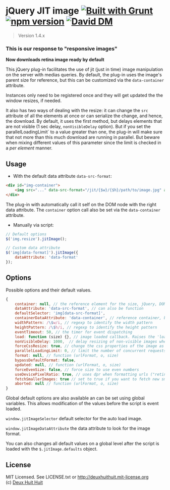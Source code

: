 # jQuery JIT image [![Built with Grunt](https://cdn.gruntjs.com/builtwith.png)](http://gruntjs.com/) [![npm version](https://badge.fury.io/js/jQuery-jit-image.svg)](http://badge.fury.io/js/jQuery-jit-image) [![David DM](https://david-dm.org/DeuxHuitHuit/jQuery-jit-image.svg)](https://david-dm.org/DeuxHuitHuit/jQuery-jit-image)

> Version 1.4.x

### This is our response to "responsive images"

**Now downloads retina image ready by default**

This jQuery plug-in facilitates the use of jit (just in time) image manipulation on the server with medias queries.
By default, the plug-in uses the image's parent size for reference, but this can be customized via the `data-container` attribute.

Instances only need to be registered once and they will get updated the the window resizes, if needed.

It also has two ways of dealing with the resize: it can change the `src` attribute of all the elements
at once or can serialize the change, and hence, the download. By default, it uses the first method, 
but delays elements that are not visible (1 sec delay, `nonVisibleDelay` option). But if you set the `
`parallelLoadingLimit` to a value greater than one, the plug-in will make sure that not more than 
this much download are running in parallel. But beware when mixing different values of this parameter since the limit is checked in a *per element* manner.

## Usage

- With the default data attribute `data-src-format`:

````html
<div id="img-container">
	<img src="..." data-src-format="/jit/{$w}/{$h}/path/to/image.jpg" alt="" />
</div>
````

The plug-in with automatically call it self on the DOM node with the right data attribute.
The `container` option call also be set via the `data-container` attribute.

- Manually via script:

````javascript
// Default options
$('img.resize').jitImage();

// Custom data attribute
$('img[data-format]').jitImage({
	dataAttribute: 'data-format'
});
````

## Options

Possible options and their default values.

````javascript
{
	container: null, // the reference element for the size, jQuery, DOM or selector
	dataAttribute: 'data-src-format', // can also be function
	defaultSelector: 'img[data-src-format]',
	containerDataAttribute: 'data-container', // reference container, by default, the parent. Can also be function
	widthPattern: /\$w/i, // regexp to identify the width pattern
	heightPattern: /\$h/i, // regexp to identify the height pattern
	eventTimeout: 50, // the timer for event dispatching
	load: function (size) {}, // image loaded callback. Raises the 'loaded.jitImage' too.
	nonVisibleDelay: 1000,  // delay resizing of non-visible images when parallelLoadingLimit = 0
	forceCssResize: true, // change the css properties of the image as well
	parallelLoadingLimit: 0, // limit the number of concurrent requests (0 = disabled)
	format: null, // function (urlFormat, o, size)
	bypassDefaultFormat: false,
	updated: null, // function (urlFormat, o, size)
	forceEvenSize: false, // force size to use even numbers
	useDevicePixelRatio: true, // uses dpr when formatting urls ("retina image")
	fetchSmallerImages: true // set to true if you want to fetch new smaller images when the viewport shrinks
	aborted: null // function (urlFormat, o, size)
}
````

Global default options are also available an can be set using global variables.
This allows modification of the values before the script is event loaded.

`window.jitImageSelector` default selector for the auto load image.

`window.jitImageDataAttribute` the data attribute to look for the image format.

You can also changes all default values on a global level after the script is loaded
with the `$.jitImage.defaults` object.

## License

MIT Licensed. See LICENSE.txt or <http://deuxhuithuit.mit-license.org>    
(c) [Deux Huit Huit](https://deuxhuithuit.com/?utm_medium=github&utm_source=jquery-jit-image&utm_campaign=jquery-jit-image)
